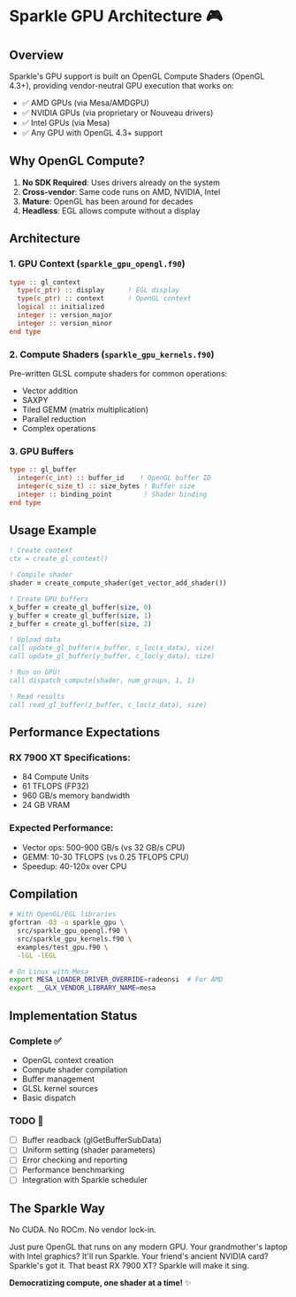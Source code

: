# Sparkle GPU Architecture 🎮

## Overview

Sparkle's GPU support is built on OpenGL Compute Shaders (OpenGL 4.3+), providing vendor-neutral GPU execution that works on:
- ✅ AMD GPUs (via Mesa/AMDGPU)
- ✅ NVIDIA GPUs (via proprietary or Nouveau drivers)  
- ✅ Intel GPUs (via Mesa)
- ✅ Any GPU with OpenGL 4.3+ support

## Why OpenGL Compute?

1. **No SDK Required**: Uses drivers already on the system
2. **Cross-vendor**: Same code runs on AMD, NVIDIA, Intel
3. **Mature**: OpenGL has been around for decades
4. **Headless**: EGL allows compute without a display

## Architecture

### 1. GPU Context (`sparkle_gpu_opengl.f90`)
```fortran
type :: gl_context
  type(c_ptr) :: display      ! EGL display
  type(c_ptr) :: context      ! OpenGL context
  logical :: initialized
  integer :: version_major
  integer :: version_minor
end type
```

### 2. Compute Shaders (`sparkle_gpu_kernels.f90`)
Pre-written GLSL compute shaders for common operations:
- Vector addition
- SAXPY
- Tiled GEMM (matrix multiplication)
- Parallel reduction
- Complex operations

### 3. GPU Buffers
```fortran
type :: gl_buffer
  integer(c_int) :: buffer_id    ! OpenGL buffer ID
  integer(c_size_t) :: size_bytes ! Buffer size
  integer :: binding_point        ! Shader binding
end type
```

## Usage Example

```fortran
! Create context
ctx = create_gl_context()

! Compile shader
shader = create_compute_shader(get_vector_add_shader())

! Create GPU buffers
x_buffer = create_gl_buffer(size, 0)
y_buffer = create_gl_buffer(size, 1)
z_buffer = create_gl_buffer(size, 2)

! Upload data
call update_gl_buffer(x_buffer, c_loc(x_data), size)
call update_gl_buffer(y_buffer, c_loc(y_data), size)

! Run on GPU!
call dispatch_compute(shader, num_groups, 1, 1)

! Read results
call read_gl_buffer(z_buffer, c_loc(z_data), size)
```

## Performance Expectations

### RX 7900 XT Specifications:
- 84 Compute Units
- 61 TFLOPS (FP32)
- 960 GB/s memory bandwidth
- 24 GB VRAM

### Expected Performance:
- Vector ops: 500-900 GB/s (vs 32 GB/s CPU)
- GEMM: 10-30 TFLOPS (vs 0.25 TFLOPS CPU)
- Speedup: 40-120x over CPU

## Compilation

```bash
# With OpenGL/EGL libraries
gfortran -O3 -o sparkle_gpu \
  src/sparkle_gpu_opengl.f90 \
  src/sparkle_gpu_kernels.f90 \
  examples/test_gpu.f90 \
  -lGL -lEGL

# On Linux with Mesa
export MESA_LOADER_DRIVER_OVERRIDE=radeonsi  # For AMD
export __GLX_VENDOR_LIBRARY_NAME=mesa
```

## Implementation Status

### Complete ✅
- OpenGL context creation
- Compute shader compilation
- Buffer management
- GLSL kernel sources
- Basic dispatch

### TODO 🔨
- [ ] Buffer readback (glGetBufferSubData)
- [ ] Uniform setting (shader parameters)
- [ ] Error checking and reporting
- [ ] Performance benchmarking
- [ ] Integration with Sparkle scheduler

## The Sparkle Way

No CUDA. No ROCm. No vendor lock-in.

Just pure OpenGL that runs on any modern GPU. Your grandmother's laptop with Intel graphics? It'll run Sparkle. Your friend's ancient NVIDIA card? Sparkle's got it. That beast RX 7900 XT? Sparkle will make it sing.

**Democratizing compute, one shader at a time!** ✨